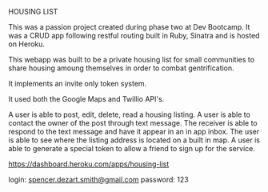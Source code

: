 HOUSING LIST

This was a passion project created during phase two at Dev Bootcamp. It was a CRUD app following restful routing built in Ruby, Sinatra and is hosted on Heroku. 

This webapp was built to be a private housing list for small communities to share housing amoung themselves in order to combat gentrification.

It implements an invite only token system. 

It used both the Google Maps and Twillio API's.

A user is able to post, edit, delete, read a housing listing. 
A user is able to contact the owner of the post through text message. 
The receiver is able to respond to the text message and have it appear in an in app inbox. 
The user is able to see where the listing address is located on a built in map. 
A user is able to generate a special token to allow a friend to sign up for the service. 

https://dashboard.heroku.com/apps/housing-list

login: spencer.dezart.smith@gmail.com
password: 123


